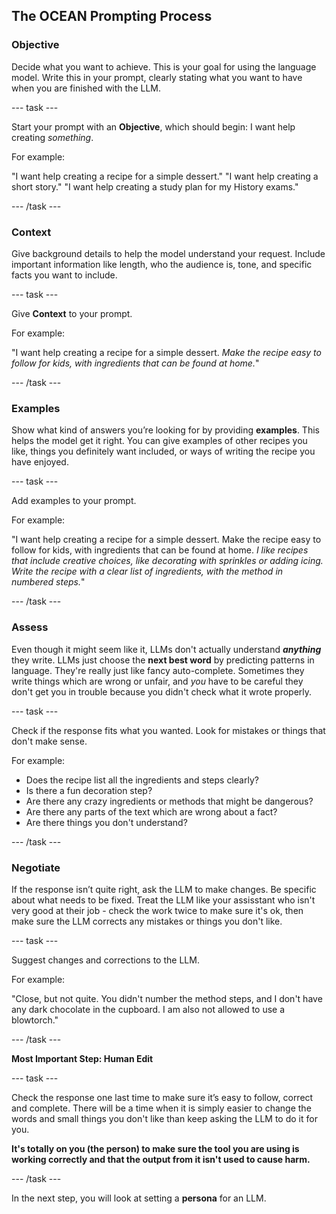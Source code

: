 ## The OCEAN Prompting Process



### Objective
Decide what you want to achieve. This is your goal for using the language model. Write this in your prompt, clearly stating what you want to have when you are finished with the LLM.

--- task ---

Start your prompt with an **Objective**, which should begin: I want help creating *something*. 


 For example: 

"I want help creating a recipe for a simple dessert."
"I want help creating a short story."
"I want help creating a study plan for my History exams."

--- /task ---

### Context
Give background details to help the model understand your request. Include important information like length, who the audience is, tone, and specific facts you want to include.

--- task ---

Give **Context** to your prompt.

For example: 

"I want help creating a recipe for a simple dessert. *Make the recipe easy to follow for kids, with ingredients that can be found at home.*"

--- /task ---

### Examples
Show what kind of answers you’re looking for by providing **examples**. This helps the model get it right. You can give examples of other recipes you like, things you definitely want included, or ways of writing the recipe you have enjoyed. 

--- task ---

Add examples to your prompt. 

For example: 

"I want help creating a recipe for a simple dessert. Make the recipe easy to follow for kids, with ingredients that can be found at home. *I like recipes that include creative choices, like decorating with sprinkles or adding icing. Write the recipe with a clear list of ingredients, with the method in numbered steps.*"

--- /task ---

### Assess
Even though it might seem like it, LLMs don't actually understand ***anything*** they write. LLMs just choose the **next best word** by predicting patterns in language. They're really just like fancy auto-complete. Sometimes they write things which are wrong or unfair, and *you* have to be careful they don't get you in trouble because you didn't check what it wrote properly.

--- task ---
 
Check if the response fits what you wanted. Look for mistakes or things that don't make sense. 

For example:

- Does the recipe list all the ingredients and steps clearly? 
- Is there a fun decoration step?
- Are there any crazy ingredients or methods that might be dangerous?
- Are there any parts of the text which are wrong about a fact?
- Are there things you don't understand?

--- /task ---

### Negotiate  
If the response isn’t quite right, ask the LLM to make changes. Be specific about what needs to be fixed. Treat the LLM like your assisstant who isn't very good at their job - check the work twice to make sure it's ok, then make sure the LLM corrects any mistakes or things you don't like. 

--- task ---

Suggest changes and corrections to the LLM.

 For example: 

"Close, but not quite. You didn't number the method steps, and I don't have any dark chocolate in the cupboard. I am also not allowed to use a blowtorch."
 
--- /task ---

**Most Important Step: Human Edit**  

--- task ---

Check the response one last time to make sure it’s easy to follow, correct and complete. There will be a time when it is simply easier to change the words and small things you don't like than keep asking the LLM to do it for you.

**It's totally on you (the person) to make sure the tool you are using is working correctly and that the output from it isn't used to cause harm.**

--- /task ---

In the next step, you will look at setting a **persona** for an LLM.